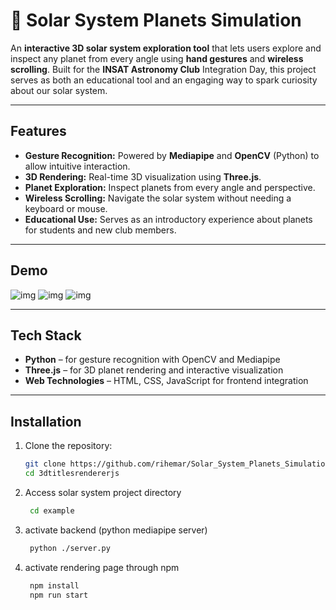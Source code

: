 # 🌌 Solar System Planets Simulation

An **interactive 3D solar system exploration tool** that lets users explore and inspect any planet from every angle using **hand gestures** and **wireless scrolling**. Built for the **INSAT Astronomy Club** Integration Day, this project serves as both an educational tool and an engaging way to spark curiosity about our solar system.

---

## Features

- **Gesture Recognition:** Powered by **Mediapipe** and **OpenCV** (Python) to allow intuitive interaction.
- **3D Rendering:** Real-time 3D visualization using **Three.js**.
- **Planet Exploration:** Inspect planets from every angle and perspective.
- **Wireless Scrolling:** Navigate the solar system without needing a keyboard or mouse.
- **Educational Use:** Serves as an introductory experience about planets for students and new club members.

---

## Demo

![img](3DTilesRendererJS\images_github\image.png)
![img](3DTilesRendererJS\images_github\earth.png)
![img](3DTilesRendererJS\images_github\jupiter.png)


---

## Tech Stack

- **Python** – for gesture recognition with OpenCV and Mediapipe
- **Three.js** – for 3D planet rendering and interactive visualization
- **Web Technologies** – HTML, CSS, JavaScript for frontend integration

---

## Installation

1. Clone the repository:
   ```bash
   git clone https://github.com/rihemar/Solar_System_Planets_Simulation
   cd 3dtitlesrendererjs

2. Access solar system project directory
   ```bash
	cd example

3. activate backend (python mediapipe server)
   ```bash
	python ./server.py

4. activate rendering page through npm
   ```bash
	npm install 
	npm run start
